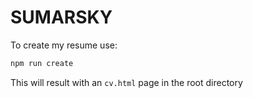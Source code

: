 # SUMARSKY

To create my resume use:
```bash
npm run create
```
This will result with an `cv.html` page in the root directory
